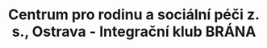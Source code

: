 ---
id: a5f3117f-290f-47cd-ab61-d2be40d052c2
title: Centrum pro rodinu a sociální péči z. s., Ostrava - Integrační klub BRÁNA
price: 5
year: 2018
description: Integrační klub BRÁNA doprovází mladé lidi se zdravotním postižením na cestě k jejich osamostatnění. Pro fungování klubu jsou nezbytní mladí dobrovolníci, kteří jsou pro své vrstevníky s hendikepem parťáky, kamarády a zároveň se díky nim snadněji začleňují do společnosti. Darovaná částka přispěje na celoroční zajištění pitného a svačinkového režimu pro 25 dobrovolníků.
kouskovani: false
locationName: undefined
position:
  lng: 18.2487708245592
  lat: 49.81003678636713
---
